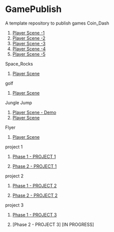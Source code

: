 # GamePublish
A template repository to publish games
Coin_Dash
1. [Player Scene -1](Player_scene/)
2. [Player Scene -2](player_scene_08_30/)
3. [Player Scene -3](Player_scene_08_30_01/)
4. [Player Scene -4](player_scene_08_30_me/)
5. [Player Scene -5](Player_Scene_Fin/)

Space_Rocks

1. [Player Scene](space_rocks_f/)



golf
1. [Player Scene](phase1Project2/)


Jungle Jump
1. [Player Scene - Demo](junglejumpdemo2/)
2. [Player Scene](jungle_jump_done/)

Flyer
1. [Player Scene](FlyerProject/)


project 1 
1. [Phase 1 - PROJECT 1](phase1coindash/)

2. [Phase 2 - PROJECT 1](Phase2Project1/)

project 2
1. [Phase 1 - PROJECT 2](phase1Project2/)

2. [Phase 2 - PROJECT 2](Project2/)

project 3
1. [Phase 1 - PROJECT 3](space_rocks_f/)

2. [Phase 2 - PROJECT 3] [IN PROGRESS]

